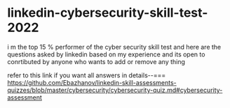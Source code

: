# linkedin-cybersecurity-skill-test-2022
i m the top 15 % performer of the cyber security skill test and here are the questions asked by linkedin based on my experience and  its open to conrtibuted by anyone who wants to add or remove any thing

refer to this link if you want all  answers in details--=== https://github.com/Ebazhanov/linkedin-skill-assessments-quizzes/blob/master/cybersecurity/cybersecurity-quiz.md#cybersecurity-assessment
